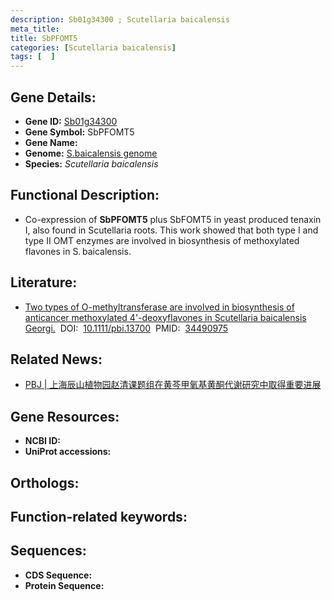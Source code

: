 ```yaml
---
description: Sb01g34300 ; Scutellaria baicalensis
meta_title:
title: SbPFOMT5
categories: [Scutellaria baicalensis]
tags: [  ]
---
```


## Gene Details:
- **Gene ID:**	[Sb01g34300]()
- **Gene Symbol:** SbPFOMT5
- **Gene Name:** 
- **Genome:** [S.baicalensis genome]()
- **Species:** *Scutellaria baicalensis*

## Functional Description:
   - Co-expression of **SbPFOMT5** plus SbFOMT5 in yeast produced tenaxin I, also found in Scutellaria roots.  This work showed that both type I and type II OMT enzymes are involved in biosynthesis of methoxylated flavones in S. baicalensis.

## Literature:
   - [Two types of O-methyltransferase are involved in biosynthesis of anticancer methoxylated 4&#x27;-deoxyflavones in Scutellaria baicalensis Georgi.]( https://onlinelibrary.wiley.com/doi/10.1111/pbi.13700)&nbsp;&nbsp;DOI:&nbsp;&nbsp;[10.1111/pbi.13700](https://onlinelibrary.wiley.com/doi/10.1111/pbi.13700)&nbsp;&nbsp;PMID:&nbsp;&nbsp;[34490975](https://pubmed.ncbi.nlm.nih.gov/34490975/)

## Related News:
   - [PBJ | 上海辰山植物园赵清课题组在黄芩甲氧基黄酮代谢研究中取得重要进展](https://mp.weixin.qq.com/s?__biz=Mzg3MDEwNDEyMg==&mid=2247516983&idx=2&sn=7008b900d935919ff52ea752f4945668&chksm=ce902e62f9e7a774ad37515644527519f0a5b4294c811a56daa2bc8b7adfef2a137cd8fb4312&scene=27#wechat_redirect)

## Gene Resources:
- **NCBI ID:** [](https://www.ncbi.nlm.nih.gov/gene/?term=)
- **UniProt accessions:** [](https://www.uniprot.org/uniprotkb//entry)

## Orthologs:


## Function-related keywords:


## Sequences:
- **CDS Sequence:**
- **Protein Sequence:**
